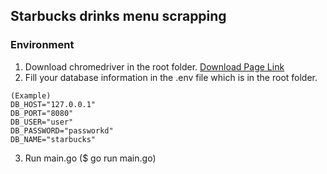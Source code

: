 ## Starbucks drinks menu scrapping

### Environment
1. Download chromedriver in the root folder. [Download Page Link](https://googlechromelabs.github.io/chrome-for-testing/)
2. Fill your database information in the .env file which is in the root folder.
```
(Example)
DB_HOST="127.0.0.1"
DB_PORT="8080"
DB_USER="user"
DB_PASSWORD="passworkd"
DB_NAME="starbucks"
```
3. Run main.go ($ go run main.go)

